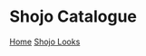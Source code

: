<!DOCTYPE html>
<meta charset="UTF-8">
<!-- # Shojo Catalogue -->
<h1>Shojo Catalogue</h1>
   <link rel="stylesheet" href="styles.css"></link>
   
<!-- Navigation -->
<div class="topnav" id= "myTopnav">
   <a class="active" href="home.html">Home</a>
  <a class="active" href="shojo-looks.html">Shojo Looks</a>
  <i class="fa fa=bars"></i>
  </a>
</div>
